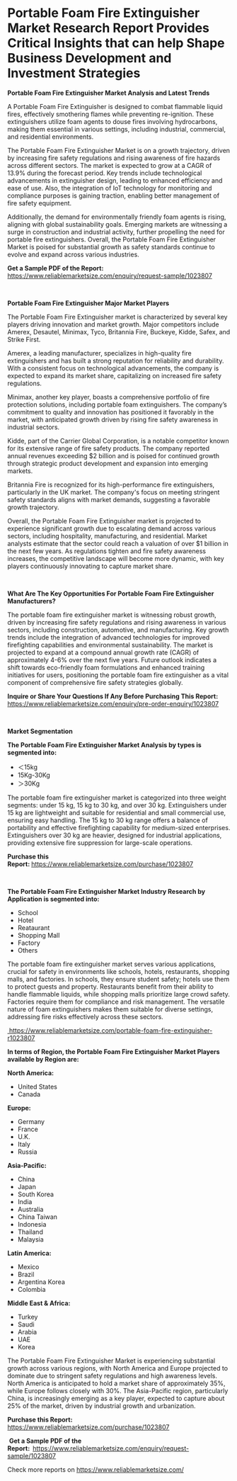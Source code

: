 <p><h1>Portable Foam Fire Extinguisher Market Research Report Provides Critical Insights that can help Shape Business Development and Investment Strategies</h1></p><p><strong>Portable Foam Fire Extinguisher Market Analysis and Latest Trends</strong></p>
<p><p>A Portable Foam Fire Extinguisher is designed to combat flammable liquid fires, effectively smothering flames while preventing re-ignition. These extinguishers utilize foam agents to douse fires involving hydrocarbons, making them essential in various settings, including industrial, commercial, and residential environments.</p><p>The Portable Foam Fire Extinguisher Market is on a growth trajectory, driven by increasing fire safety regulations and rising awareness of fire hazards across different sectors. The market is expected to grow at a CAGR of 13.9% during the forecast period. Key trends include technological advancements in extinguisher design, leading to enhanced efficiency and ease of use. Also, the integration of IoT technology for monitoring and compliance purposes is gaining traction, enabling better management of fire safety equipment.</p><p>Additionally, the demand for environmentally friendly foam agents is rising, aligning with global sustainability goals. Emerging markets are witnessing a surge in construction and industrial activity, further propelling the need for portable fire extinguishers. Overall, the Portable Foam Fire Extinguisher Market is poised for substantial growth as safety standards continue to evolve and expand across various industries.</p></p>
<p><strong>Get a Sample PDF of the Report:&nbsp;</strong> <a href="https://www.reliablemarketsize.com/enquiry/request-sample/1023807?utm_campaign=3100&utm_medium=2&utm_source=Github&utm_content=ia&utm_term=05032025&utm_id=portable-foam-fire-extinguisher">https://www.reliablemarketsize.com/enquiry/request-sample/1023807</a></p>
<p>&nbsp;</p>
<p><strong>Portable Foam Fire Extinguisher Major Market Players</strong></p>
<p><p>The Portable Foam Fire Extinguisher market is characterized by several key players driving innovation and market growth. Major competitors include Amerex, Desautel, Minimax, Tyco, Britannia Fire, Buckeye, Kidde, Safex, and Strike First. </p><p>Amerex, a leading manufacturer, specializes in high-quality fire extinguishers and has built a strong reputation for reliability and durability. With a consistent focus on technological advancements, the company is expected to expand its market share, capitalizing on increased fire safety regulations.</p><p>Minimax, another key player, boasts a comprehensive portfolio of fire protection solutions, including portable foam extinguishers. The company’s commitment to quality and innovation has positioned it favorably in the market, with anticipated growth driven by rising fire safety awareness in industrial sectors.</p><p>Kidde, part of the Carrier Global Corporation, is a notable competitor known for its extensive range of fire safety products. The company reported annual revenues exceeding $2 billion and is poised for continued growth through strategic product development and expansion into emerging markets.</p><p>Britannia Fire is recognized for its high-performance fire extinguishers, particularly in the UK market. The company's focus on meeting stringent safety standards aligns with market demands, suggesting a favorable growth trajectory.</p><p>Overall, the Portable Foam Fire Extinguisher market is projected to experience significant growth due to escalating demand across various sectors, including hospitality, manufacturing, and residential. Market analysts estimate that the sector could reach a valuation of over $1 billion in the next few years. As regulations tighten and fire safety awareness increases, the competitive landscape will become more dynamic, with key players continuously innovating to capture market share.</p></p>
<p>&nbsp;</p>
<p><strong>What Are The Key Opportunities For Portable Foam Fire Extinguisher Manufacturers?</strong></p>
<p><p>The portable foam fire extinguisher market is witnessing robust growth, driven by increasing fire safety regulations and rising awareness in various sectors, including construction, automotive, and manufacturing. Key growth trends include the integration of advanced technologies for improved firefighting capabilities and environmental sustainability. The market is projected to expand at a compound annual growth rate (CAGR) of approximately 4-6% over the next five years. Future outlook indicates a shift towards eco-friendly foam formulations and enhanced training initiatives for users, positioning the portable foam fire extinguisher as a vital component of comprehensive fire safety strategies globally.</p></p>
<p><strong>Inquire or Share Your Questions If Any Before Purchasing This Report:</strong> <a href="https://www.reliablemarketsize.com/enquiry/pre-order-enquiry/1023807?utm_campaign=3100&utm_medium=2&utm_source=Github&utm_content=ia&utm_term=05032025&utm_id=portable-foam-fire-extinguisher">https://www.reliablemarketsize.com/enquiry/pre-order-enquiry/1023807</a></p>
<p>&nbsp;</p>
<p><strong>Market Segmentation</strong></p>
<p><strong>The Portable Foam Fire Extinguisher Market Analysis by types is segmented into:</strong></p>
<p><ul><li>＜15kg</li><li>15Kg-30Kg</li><li>＞30Kg</li></ul></p>
<p><p>The portable foam fire extinguisher market is categorized into three weight segments: under 15 kg, 15 kg to 30 kg, and over 30 kg. Extinguishers under 15 kg are lightweight and suitable for residential and small commercial use, ensuring easy handling. The 15 kg to 30 kg range offers a balance of portability and effective firefighting capability for medium-sized enterprises. Extinguishers over 30 kg are heavier, designed for industrial applications, providing extensive fire suppression for large-scale operations.</p></p>
<p><strong>Purchase this Report:&nbsp;</strong><a href="https://www.reliablemarketsize.com/purchase/1023807?utm_campaign=3100&utm_medium=2&utm_source=Github&utm_content=ia&utm_term=05032025&utm_id=portable-foam-fire-extinguisher">https://www.reliablemarketsize.com/purchase/1023807</a></p>
<p>&nbsp;</p>
<p><strong>The Portable Foam Fire Extinguisher Market Industry Research by Application is segmented into:</strong></p>
<p><ul><li>School</li><li>Hotel</li><li>Reataurant</li><li>Shopping Mall</li><li>Factory</li><li>Others</li></ul></p>
<p><p>The portable foam fire extinguisher market serves various applications, crucial for safety in environments like schools, hotels, restaurants, shopping malls, and factories. In schools, they ensure student safety; hotels use them to protect guests and property. Restaurants benefit from their ability to handle flammable liquids, while shopping malls prioritize large crowd safety. Factories require them for compliance and risk management. The versatile nature of foam extinguishers makes them suitable for diverse settings, addressing fire risks effectively across these sectors.</p></p>
<p><a href="https://www.reliablemarketsize.com/portable-foam-fire-extinguisher-r1023807?utm_campaign=3100&utm_medium=2&utm_source=Github&utm_content=ia&utm_term=05032025&utm_id=portable-foam-fire-extinguisher">&nbsp;https://www.reliablemarketsize.com/portable-foam-fire-extinguisher-r1023807</a></p>
<p><strong>In terms of Region, the Portable Foam Fire Extinguisher Market Players available by Region are:</strong></p>
<p>
    <p> <strong> North America: </strong>
        <ul>
            <li>United States</li>
            <li>Canada</li>
        </ul>
        </p> 
    <p> <strong> Europe: </strong>
        <ul>
            <li>Germany</li>
            <li>France</li>
            <li>U.K.</li>
            <li>Italy</li>
            <li>Russia</li>
        </ul>
        </p> 
    <p> <strong> Asia-Pacific: </strong>
        <ul>
            <li>China</li>
            <li>Japan</li>
            <li>South Korea</li>
            <li>India</li>
            <li>Australia</li>
            <li>China Taiwan</li>
            <li>Indonesia</li>
            <li>Thailand</li>
            <li>Malaysia</li>
        </ul>
        </p> 
    <p> <strong> Latin America: </strong>
        <ul>
            <li>Mexico</li>
            <li>Brazil</li>
            <li>Argentina Korea</li>
            <li>Colombia</li>
        </ul>
        </p> 
    <p> <strong> Middle East & Africa: </strong>
        <ul>
            <li>Turkey</li>
            <li>Saudi</li>
            <li>Arabia</li>
            <li>UAE</li>
            <li>Korea</li>
        </ul>
    </p>
    </p>
<p><p>The Portable Foam Fire Extinguisher Market is experiencing substantial growth across various regions, with North America and Europe projected to dominate due to stringent safety regulations and high awareness levels. North America is anticipated to hold a market share of approximately 35%, while Europe follows closely with 30%. The Asia-Pacific region, particularly China, is increasingly emerging as a key player, expected to capture about 25% of the market, driven by industrial growth and urbanization.</p></p>
<p><strong>Purchase this Report: </strong><a href="https://www.reliablemarketsize.com/purchase/1023807?utm_campaign=3100&utm_medium=2&utm_source=Github&utm_content=ia&utm_term=05032025&utm_id=portable-foam-fire-extinguisher">https://www.reliablemarketsize.com/purchase/1023807</a></p>
<p>&nbsp;<strong>Get a Sample PDF of the Report:&nbsp;&nbsp;</strong><a href="https://www.reliablemarketsize.com/enquiry/request-sample/1023807?utm_campaign=3100&utm_medium=2&utm_source=Github&utm_content=ia&utm_term=05032025&utm_id=portable-foam-fire-extinguisher">https://www.reliablemarketsize.com/enquiry/request-sample/1023807</a></p>
<p><strong></strong></p>
<p>Check more reports on <a href="https://www.reliablemarketsize.com/?utm_campaign=3100&utm_medium=2&utm_source=Github&utm_content=ia&utm_term=05032025&utm_id=portable-foam-fire-extinguisher">https://www.reliablemarketsize.com/</a></p>